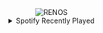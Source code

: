 <div align="center">
<picture>
    <source media="(prefers-color-scheme: dark)" srcset="https://i.ibb.co/hWcDXR8/output-gif.gif">
    <source media="(prefers-color-scheme: light)" srcset="https://i.ibb.co/hWcDXR8/output-gif.gif">
    <img alt="RENOS" src="https://i.ibb.co/hWcDXR8/output-gif.gif">
</picture>
<details>
<summary>Spotify Recently Played</summary>
<img src="https://spotify-recently-played-readme.vercel.app/api?user=31d6d6zerc5ct6kck32na2ozsqf4&unique=1&width=400" alt="Spotify" />
</details>
</div>

<!-- Image deletion URL: https://ibb.co/NjrZ16Y/1c79cace26e7e9944385131145ce8c68 -->